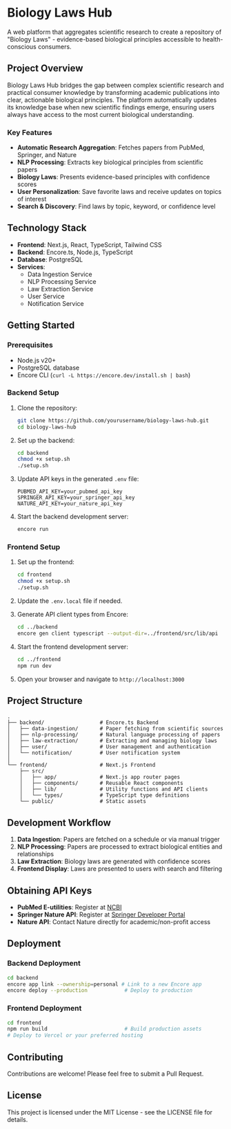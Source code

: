 # Biology Laws Hub

A web platform that aggregates scientific research to create a repository of "Biology Laws" - evidence-based biological principles accessible to health-conscious consumers.

## Project Overview

Biology Laws Hub bridges the gap between complex scientific research and practical consumer knowledge by transforming academic publications into clear, actionable biological principles. The platform automatically updates its knowledge base when new scientific findings emerge, ensuring users always have access to the most current biological understanding.

### Key Features

- **Automatic Research Aggregation**: Fetches papers from PubMed, Springer, and Nature
- **NLP Processing**: Extracts key biological principles from scientific papers
- **Biology Laws**: Presents evidence-based principles with confidence scores
- **User Personalization**: Save favorite laws and receive updates on topics of interest
- **Search & Discovery**: Find laws by topic, keyword, or confidence level

## Technology Stack

- **Frontend**: Next.js, React, TypeScript, Tailwind CSS
- **Backend**: Encore.ts, Node.js, TypeScript
- **Database**: PostgreSQL
- **Services**: 
  - Data Ingestion Service
  - NLP Processing Service
  - Law Extraction Service
  - User Service
  - Notification Service

## Getting Started

### Prerequisites

- Node.js v20+
- PostgreSQL database
- Encore CLI (`curl -L https://encore.dev/install.sh | bash`)

### Backend Setup

1. Clone the repository:
   ```bash
   git clone https://github.com/yourusername/biology-laws-hub.git
   cd biology-laws-hub
   ```

2. Set up the backend:
   ```bash
   cd backend
   chmod +x setup.sh
   ./setup.sh
   ```

3. Update API keys in the generated `.env` file:
   ```
   PUBMED_API_KEY=your_pubmed_api_key
   SPRINGER_API_KEY=your_springer_api_key
   NATURE_API_KEY=your_nature_api_key
   ```

4. Start the backend development server:
   ```bash
   encore run
   ```

### Frontend Setup

1. Set up the frontend:
   ```bash
   cd frontend
   chmod +x setup.sh
   ./setup.sh
   ```

2. Update the `.env.local` file if needed.

3. Generate API client types from Encore:
   ```bash
   cd ../backend
   encore gen client typescript --output-dir=../frontend/src/lib/api
   ```

4. Start the frontend development server:
   ```bash
   cd ../frontend
   npm run dev
   ```

5. Open your browser and navigate to `http://localhost:3000`

## Project Structure

```
.
├── backend/                  # Encore.ts Backend 
│   ├── data-ingestion/       # Paper fetching from scientific sources
│   ├── nlp-processing/       # Natural language processing of papers
│   ├── law-extraction/       # Extracting and managing biology laws
│   ├── user/                 # User management and authentication
│   └── notification/         # User notification system
│
└── frontend/                 # Next.js Frontend
    ├── src/
    │   ├── app/              # Next.js app router pages
    │   ├── components/       # Reusable React components
    │   ├── lib/              # Utility functions and API clients
    │   └── types/            # TypeScript type definitions
    └── public/               # Static assets
```

## Development Workflow

1. **Data Ingestion**: Papers are fetched on a schedule or via manual trigger
2. **NLP Processing**: Papers are processed to extract biological entities and relationships
3. **Law Extraction**: Biology laws are generated with confidence scores
4. **Frontend Display**: Laws are presented to users with search and filtering

## Obtaining API Keys

- **PubMed E-utilities**: Register at [NCBI](https://www.ncbi.nlm.nih.gov/account/)
- **Springer Nature API**: Register at [Springer Developer Portal](https://dev.springernature.com/)
- **Nature API**: Contact Nature directly for academic/non-profit access

## Deployment

### Backend Deployment

```bash
cd backend
encore app link --ownership=personal # Link to a new Encore app
encore deploy --production            # Deploy to production
```

### Frontend Deployment

```bash
cd frontend
npm run build                         # Build production assets
# Deploy to Vercel or your preferred hosting
```

## Contributing

Contributions are welcome! Please feel free to submit a Pull Request.

## License

This project is licensed under the MIT License - see the LICENSE file for details. 